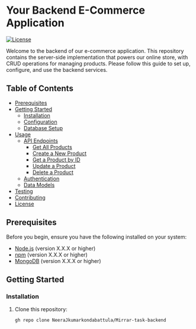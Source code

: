 # Your Backend E-Commerce Application

[![License](https://img.shields.io/badge/license-MIT-blue.svg)](LICENSE)

Welcome to the backend of our e-commerce application. This repository contains the server-side implementation that powers our online store, with CRUD operations for managing products. Please follow this guide to set up, configure, and use the backend services.

## Table of Contents

- [Prerequisites](#prerequisites)
- [Getting Started](#getting-started)
  - [Installation](#installation)
  - [Configuration](#configuration)
  - [Database Setup](#database-setup)
- [Usage](#usage)
  - [API Endpoints](#api-endpoints)
    - [Get All Products](#get-all-products)
    - [Create a New Product](#create-a-new-product)
    - [Get a Product by ID](#get-a-product-by-id)
    - [Update a Product](#update-a-product)
    - [Delete a Product](#delete-a-product)
  - [Authentication](#authentication)
  - [Data Models](#data-models)
- [Testing](#testing)
- [Contributing](#contributing)
- [License](#license)

## Prerequisites

Before you begin, ensure you have the following installed on your system:

- [Node.js](https://nodejs.org/) (version X.X.X or higher)
- [npm](https://www.npmjs.com/) (version X.X.X or higher)
- [MongoDB](https://www.mongodb.com/) (version X.X.X or higher)

## Getting Started

### Installation

1. Clone this repository:

   ```bash
   gh repo clone NeeraJkumarkondabattula/Mirrar-task-backend
